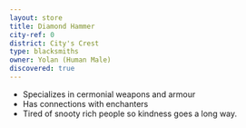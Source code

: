 ```yaml
---
layout: store
title: Diamond Hammer
city-ref: 0
district: City's Crest
type: blacksmiths
owner: Yolan (Human Male)
discovered: true
---
```

- Specializes in cermonial weapons and armour
- Has connections with enchanters
- Tired of snooty rich people so kindness goes a long way.
